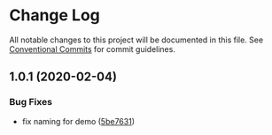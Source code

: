 # Change Log

All notable changes to this project will be documented in this file.
See [Conventional Commits](https://conventionalcommits.org) for commit guidelines.

## 1.0.1 (2020-02-04)


### Bug Fixes

* fix naming for demo ([5be7631](https://github.com/mwood23/react-monorepo-starter/commit/5be7631f00faeedc01c3c10844a65b16205dda28))
